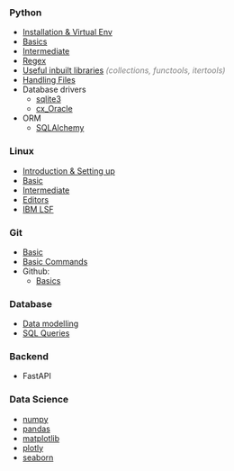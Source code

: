 ### Python
- [Installation & Virtual Env]()    
- [Basics]()
- [Intermediate]()
- [Regex]()
- [Useful inbuilt libraries]() *<span style="color:grey">(collections, functools, itertools)</span>*
- [Handling Files]()
- Database drivers 
    - [sqlite3](topics/python/database_drivers/cx_oracle.md)
    - [cx_Oracle]()
- ORM
    - [SQLAlchemy]()

### Linux
- [Introduction & Setting up]()
- [Basic]()
- [Intermediate]()
- [Editors]()
- [IBM LSF]()


### Git
- [Basic](topics/git/basics.md)
- [Basic Commands](topics/git/basic_commands.md)
- Github:
    - [Basics](topics/git/github/basics.md)

### Database
- [Data modelling](topics/database/data_modelling.md)
- [SQL Queries]()

### Backend
- FastAPI

### Data Science
- [numpy]()
- [pandas]()
- [matplotlib]()
- [plotly]()
- [seaborn]()


